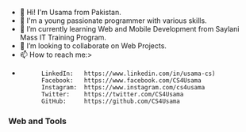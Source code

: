 - 👋 Hi! I'm Usama from Pakistan.
- 👀 I'm a young passionate programmer with various skills.
- 🌱 I’m currently learning Web and Mobile Development from Saylani Mass IT Training Program.
- 💞️ I’m looking to collaborate on Web Projects.
- 📫 How to reach me:>
-           LinkedIn:   https://www.linkedin.com/in/usama-cs)
            Facebook:   https://www.facebook.com/CS4Usama
            Instagram:  https://www.instagram.com/cs4usama
            Twitter:    https://twitter.com/CS4Usama
            GitHub:     https://github.com/CS4Usama
            
### Web and Tools

<!---
Cyber-Ping/Cyber-Ping is a ✨ special ✨ repository because its `README.md` (this file) appears on your GitHub profile.
You can click the Preview link to take a look at your changes.
--->
